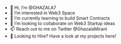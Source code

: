 - 👋 Hi, I’m @GHAZALA7
- 👀 I’m interested in Web3 Space
- 🌱 I’m currently learning to build Smart Contracts
- 💞️ I’m looking to collaborate on Web3 Startup ideas
- 📫 Reach out to me on Twitter @GhazalaMirani
- 💼 Looking to Hire? Have a look at my projects here!

<!---
GHAZALA7/GHAZALA7 is a ✨ special ✨ repository because its `README.md` (this file) appears on your GitHub profile.
You can click the Preview link to take a look at your changes.
--->
